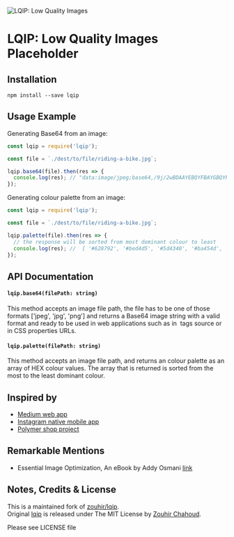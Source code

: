 ![LQIP: Low Quality Images](https://raw.githubusercontent.com/mole-inc/lqip/master/_github/logo.png)

# LQIP: Low Quality Images Placeholder

## Installation

```
npm install --save lqip
```

## Usage Example

Generating Base64 from an image:

```js
const lqip = require('lqip');

const file = `./dest/to/file/riding-a-bike.jpg`;

lqip.base64(file).then(res => {
  console.log(res); // "data:image/jpeg;base64,/9j/2wBDAAYEBQYFBAYGBQYHBwYIChAKCgkJChQODwwQFxQYGBcUFhY.....
});

```

Generating colour palette from an image:

```js
const lqip = require('lqip');

const file = `./dest/to/file/riding-a-bike.jpg`;

lqip.palette(file).then(res => {
  // the response will be sorted from most dominant colour to least
  console.log(res); //  [ '#628792', '#bed4d5', '#5d4340', '#ba454d', '#c5dce4', '#551f24' ] 
});

```

## API Documentation

#### `lqip.base64(filePath: string)`

This method accepts an image file path, the file has to be one of those formats ['jpeg', 'jpg', 'png'] and returns a Base64 
image string with a valid format and ready to be used in web applications such as in <img /> tags source or in CSS properties URLs. 

#### `lqip.palette(filePath: string)`

This method accepts an image file path, and returns an colour palette as an array of HEX colour values. The array that is returned
is sorted from the most to the least dominant colour.  

## Inspired by

- [Medium web app](https://medium.com/cucumbertown-magazine/the-beginners-guide-to-composition-in-food-photography-how-to-transform-your-food-photos-from-good-39613ab78bf2)
- [Instagram native mobile app](https://www.instagram.com/)
- [Polymer shop project](https://shop.polymer-project.org/)

## Remarkable Mentions

- Essential Image Optimization, An eBook by Addy Osmani [link](https://images.guide/)

## Notes, Credits & License

This is a maintained fork of [zouhir/lqip](https://github.com/zouhir/lqip).  
Original [lqip](https://github.com/zouhir/lqip) is released under The MIT License by [Zouhir Chahoud](https://zouhir.org/).

Please see LICENSE file
